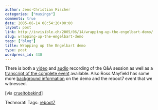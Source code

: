 ```yaml
---
author: Jens-Christian Fischer
categories: ["musings"]
comments: true
date: 2005-06-14 08:54:20+00:00
layout: post
link: http://invisible.ch/2005/06/14/wrapping-up-the-engelbart-demo/
slug: wrapping-up-the-engelbart-demo
tags: ["blog"]
title: Wrapping up the Engelbart demo
type: post
wordpress_id: 430
---
```



There is both a [video](http://www.archive.org/details/Reboot70ChatwithDougEngelbartatReboot70Copenhagen) and [audio](http://www.archive.org/audio/audio-details-db.php?collection=opensource_audio&collectionid=DougEngelbartchatatReboot70audioonly) recording of the Q&A session as well as a [transcript of the complete event](http://www.socialtext.net/mayfield/index.cgi?mother_of_all_demos&login=user5963) available. Also Ross Mayfield has some more [background information](http://ross.typepad.com/blog/2005/06/doug_englebart_.html) on the demo and the reboot7 event that we witnessed.



[via [crueltobekind](http://crueltobekind.org/archive/2005-06-14/doug_engelbart_video__audio_av)]


Technorati Tags: [reboot7](http://technorati.com/tag/reboot7)
